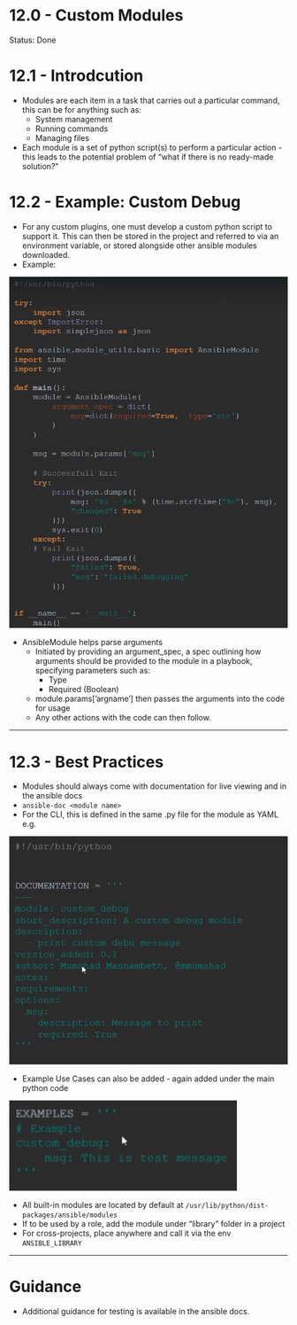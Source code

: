 # 12.0 - Custom Modules

Status: Done

# 12.1 - Introdcution

- Modules are each item in a task that carries out a particular command, this can be for anything such as:
    - System management
    - Running commands
    - Managing files
- Each module is a set of python script(s) to perform a particular action - this leads to the potential problem of “what if there is no ready-made solution?”

# 12.2 - Example: Custom Debug

- For any custom plugins, one must develop a custom python script to support it. This can then be stored in the project and referred to via an environment variable, or stored alongside other ansible modules downloaded.
- Example:

![Untitled](img/Untitled.png)

- AnsibleModule helps parse arguments
    - Initiated by providing an argument_spec, a spec outlining how arguments should be provided to the module in a playbook, specifying parameters such as:
        - Type
        - Required (Boolean)
    - module.params[’argname’] then passes the arguments into the code for usage
    - Any other actions with the code can then follow.

---

# 12.3 - Best Practices

- Modules should always come with documentation for live viewing and in the ansible docs
- `ansible-doc <module name>`
- For the CLI, this is defined in the same .py file for the module as YAML e.g.

![Untitled](img/Untitled%201.png)

- Example Use Cases can also be added - again added under the main python code

![Untitled](img/Untitled%202.png)

- All built-in modules are located by default at `/usr/lib/python/dist-packages/ansible/modules`
- If to be used by a role, add the module under “library” folder in a project
- For cross-projects, place anywhere and call it via the env `ANSIBLE_LIBRARY`

---

# Guidance

- Additional guidance for testing is available in the ansible docs.